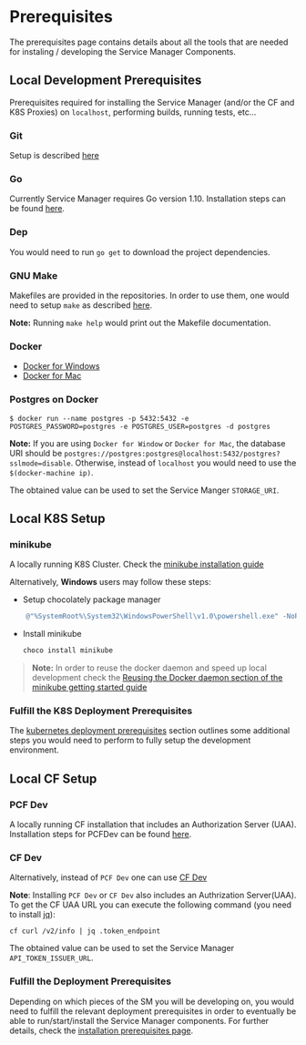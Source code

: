 # Prerequisites

The prerequisites page contains details about all the tools that are needed for instaling / developing the Service Manager Components.

## Local Development Prerequisites

Prerequisites required for installing the Service Manager (and/or the CF and K8S Proxies) on `localhost`, performing builds, running tests, etc...

### Git

Setup is described [here](https://git-scm.com/)

### Go

Currently Service Manager requires Go version 1.10. Installation steps can be found [here](https://golang.org/doc/install).

### Dep

You would need to run `go get` to download the project dependencies.

### GNU Make

Makefiles are provided in the repositories. In order to use them, one would need to setup `make` as described [here](https://www.gnu.org/software/make/manual/make.html).

**Note:** Running `make help` would print out the Makefile documentation.

### Docker

* [Docker for Windows](https://docs.docker.com/docker-for-mac/install/)
* [Docker for Mac](https://docs.docker.com/docker-for-windows/install/)

### Postgres on Docker

```console
$ docker run --name postgres -p 5432:5432 -e POSTGRES_PASSWORD=postgres -e POSTGRES_USER=postgres -d postgres
```

**Note:** If you are using `Docker for Window` or `Docker for Mac`, the database URI should be `postgres://postgres:postgres@localhost:5432/postgres?sslmode=disable`. Otherwise, instead of `localhost` you would need to use the `$(docker-machine ip)`.

The obtained value can be used to set the Service Manger `STORAGE_URI`.

## Local K8S Setup

### minikube

A locally running K8S Cluster. Check the [minikube installation guide](https://kubernetes.io/docs/getting-started-guides/minikube/#installation.)

Alternatively, **Windows** users may follow these steps:

* Setup chocolately package manager

```powershell
    @"%SystemRoot%\System32\WindowsPowerShell\v1.0\powershell.exe" -NoProfile -InputFormat None -ExecutionPolicy Bypass -Command "iex ((New-Object System.Net.WebClient).DownloadString('https://chocolatey.org/install.ps1'))" && SET "PATH=%PATH%;%ALLUSERSPROFILE%\chocolatey\bin"
```

* Install minikube

    ```bat
    choco install minikube
    ```

>**Note:** In order to reuse the docker daemon and speed up local development check the [Reusing the Docker daemon section of the minikube getting started guide](https://kubernetes.io/docs/getting-started-guides/minikube/#reusing-the-docker-daemon)

### Fulfill the K8S Deployment Prerequisites

The [kubernetes deployment prerequisites]() section outlines some additional steps you would need to perform to fully setup the development environment.

## Local CF Setup

### PCF Dev

A locally running CF installation that includes an Authorization Server (UAA). Installation steps for PCFDev can be found [here](https://pivotal.io/platform/pcf-tutorials/getting-started-with-pivotal-cloud-foundry-dev/introduction).

### CF Dev

Alternatively, instead of `PCF Dev` one can use [CF Dev](https://github.com/cloudfoundry-incubator/cfdev)

**Note**: Installing `PCF Dev` or `CF Dev` also includes an Authrization Server(UAA). To get the CF UAA URL you can execute the following command (you need to install [jq](https://stedolan.github.io/jq/)):

```console
cf curl /v2/info | jq .token_endpoint
```

The obtained value can be used to set the Service Manager `API_TOKEN_ISSUER_URL`.

### Fulfill the Deployment Prerequisites

Depending on which pieces of the SM you will be developing on, you would need to fulfill the relevant deployment prerequisites in order to eventually be able to run/start/install the Service Manager components. For further details, check the [installation prerequisites page](install-prerequisites.md).